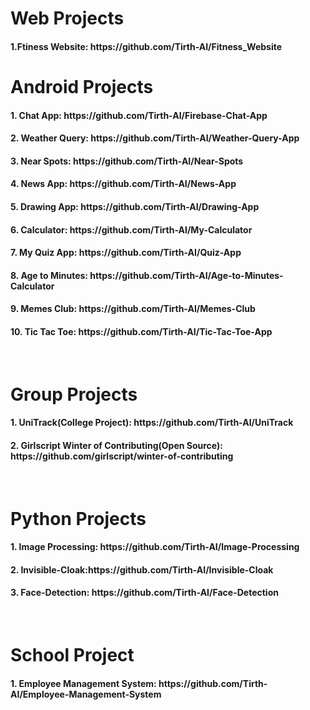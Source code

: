# Web Projects
<h4>1.Ftiness Website: https://github.com/Tirth-AI/Fitness_Website</h4>


# Android Projects

<h4>1. Chat App: https://github.com/Tirth-AI/Firebase-Chat-App</h4>
<h4>2. Weather Query: https://github.com/Tirth-AI/Weather-Query-App</h4>
<h4>3. Near Spots: https://github.com/Tirth-AI/Near-Spots</h4>
<h4>4. News App: https://github.com/Tirth-AI/News-App</h4>
<h4>5. Drawing App: https://github.com/Tirth-AI/Drawing-App </h4>
<h4>6. Calculator: https://github.com/Tirth-AI/My-Calculator</h4>
<h4>7. My Quiz App: https://github.com/Tirth-AI/Quiz-App</h4>
<h4>8. Age to Minutes: https://github.com/Tirth-AI/Age-to-Minutes-Calculator</h4>
<h4>9. Memes Club: https://github.com/Tirth-AI/Memes-Club</h4>
<h4>10. Tic Tac Toe: https://github.com/Tirth-AI/Tic-Tac-Toe-App</h4>
<br>

# Group Projects

<h4>1. UniTrack(College Project): https://github.com/Tirth-AI/UniTrack </h4>
<h4>2. Girlscript Winter of Contributing(Open Source): https://github.com/girlscript/winter-of-contributing </h4>
<br>

# Python Projects

<h4>1. Image Processing: https://github.com/Tirth-AI/Image-Processing</h4>
<h4>2. Invisible-Cloak:https://github.com/Tirth-AI/Invisible-Cloak</h4>
<h4>3. Face-Detection: https://github.com/Tirth-AI/Face-Detection</h4>
<br>


# School Project

<h4>1. Employee Management System: https://github.com/Tirth-AI/Employee-Management-System</h4>
